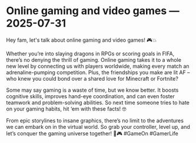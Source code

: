 # Online gaming and video games — 2025-07-31

Hey fam, let's talk about online gaming and video games! 🎮💥

Whether you’re into slaying dragons in RPGs or scoring goals in FIFA, there’s no denying the thrill of gaming. Online gaming takes it to a whole new level by connecting us with players worldwide, making every match an adrenaline-pumping competition. Plus, the friendships you make are lit AF – who knew you could bond over a shared love for Minecraft or Fortnite?

Some may say gaming is a waste of time, but we know better. It boosts cognitive skills, improves hand-eye coordination, and can even foster teamwork and problem-solving abilities. So next time someone tries to hate on your gaming habits, hit ‘em with these facts! 🤓

From epic storylines to insane graphics, there’s no limit to the adventures we can embark on in the virtual world. So grab your controller, level up, and let’s conquer the gaming universe together! 🚀🎮 #GameOn #GamerLife